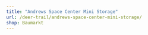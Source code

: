 ```yaml
---
title: "Andrews Space Center Mini Storage"
url: /deer-trail/andrews-space-center-mini-storage/
shop: Baumarkt
---
```

